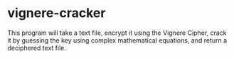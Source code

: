 # vignere-cracker
This program will take a text file, encrypt it using the Vignere Cipher, crack it by guessing the key using complex mathematical equations, and return a deciphered text file.
